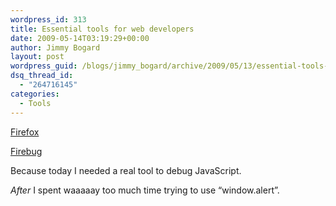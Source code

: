```yaml
---
wordpress_id: 313
title: Essential tools for web developers
date: 2009-05-14T03:19:29+00:00
author: Jimmy Bogard
layout: post
wordpress_guid: /blogs/jimmy_bogard/archive/2009/05/13/essential-tools-for-web-developers.aspx
dsq_thread_id:
  - "264716145"
categories:
  - Tools
---
```

[Firefox](http://www.mozilla.com/en-US/firefox/personal.html)

[Firebug](http://getfirebug.com/)

Because today I needed a real tool to debug JavaScript.

_After_ I spent waaaaay too much time trying to use “window.alert”.